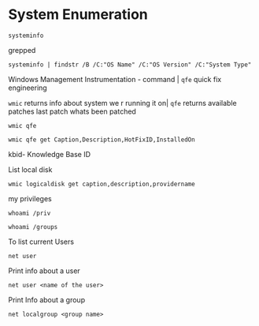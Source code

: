 # System Enumeration

```
systeminfo
```

grepped

```
systeminfo | findstr /B /C:"OS Name" /C:"OS Version" /C:"System Type"
```

Windows Management Instrumentation - command | `qfe` quick fix engineering&#x20;

`wmic` returns info about system we r running it on| `qfe` returns available patches last patch whats been patched

```
wmic qfe 
```

```
wmic qfe get Caption,Description,HotFixID,InstalledOn
```

kbid- Knowledge Base ID

&#x20;List local disk

```
wmic logicaldisk get caption,description,providername
```

my privileges

```
whoami /priv
```

```
whoami /groups
```

To list current Users

```
net user
```

Print info about a user

```
net user <name of the user>
```

Print Info about a group

```
net localgroup <group name>
```

